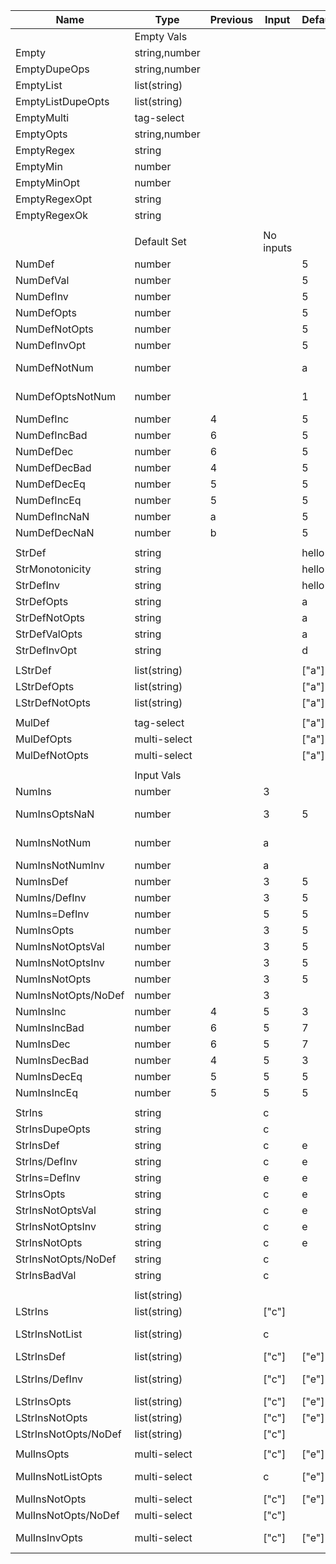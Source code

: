 | Name                 | Type          | Previous | Input     | Default | Options           | Validation | -> | Output | Optional | ErrorCreate     |
|----------------------|---------------|----------|-----------|---------|-------------------|------------|----|--------|----------|-----------------|
|                      | Empty Vals    |          |           |         |                   |            |    |        |          |                 |
| Empty                | string,number |          |           |         |                   |            |    | ""     | false    |                 |
| EmptyDupeOps         | string,number |          |           |         | 1,1,1             |            |    |        |          | unique          |
| EmptyList            | list(string)  |          |           |         |                   |            |    | ""     | false    |                 |
| EmptyListDupeOpts    | list(string)  |          |           |         | ["a"],["a"]       |            |    |        |          | unique          |
| EmptyMulti           | tag-select    |          |           |         |                   |            |    | ""     | false    |                 |
| EmptyOpts            | string,number |          |           |         | 1,2,3             |            |    | ""     | false    |                 |
| EmptyRegex           | string        |          |           |         |                   | world      |    |        |          | regex error     |
| EmptyMin             | number        |          |           |         |                   | 1-10       |    |        |          | 1 <  < 10       |
| EmptyMinOpt          | number        |          |           |         | 1,2,3             | 2-5        |    |        |          | valid option    |
| EmptyRegexOpt        | string        |          |           |         | "hello","goodbye" | goodbye    |    |        |          | valid option    |
| EmptyRegexOk         | string        |          |           |         |                   | .*         |    | ""     | false    |                 |
|                      |               |          |           |         |                   |            |    |        |          |                 |
|                      | Default Set   |          | No inputs |         |                   |            |    |        |          |                 |
| NumDef               | number        |          |           | 5       |                   |            |    | 5      | true     |                 |
| NumDefVal            | number        |          |           | 5       |                   | 3-7        |    | 5      | true     |                 |
| NumDefInv            | number        |          |           | 5       |                   | 10-        |    |        |          | 10 < 5 < 0      |
| NumDefOpts           | number        |          |           | 5       | 1,3,5,7           | 2-6        |    | 5      | true     |                 |
| NumDefNotOpts        | number        |          |           | 5       | 1,3,7,9           | 2-6        |    |        |          | valid option    |
| NumDefInvOpt         | number        |          |           | 5       | 1,3,5,7           | 6-10       |    |        |          | 6 < 5 < 10      |
| NumDefNotNum         | number        |          |           | a       |                   |            |    |        |          | type "number"   |
| NumDefOptsNotNum     | number        |          |           | 1       | 1,a,2             |            |    |        |          | type "number"   |
| NumDefInc            | number        | 4        |           | 5       |                   | increasing |    | 5      | true     |                 |
| NumDefIncBad         | number        | 6        |           | 5       |                   | increasing |    |        |          | greater         |
| NumDefDec            | number        | 6        |           | 5       |                   | decreasing |    | 5      | true     |                 |
| NumDefDecBad         | number        | 4        |           | 5       |                   | decreasing |    |        |          | lower           |
| NumDefDecEq          | number        | 5        |           | 5       |                   | decreasing |    | 5      | true     |                 |
| NumDefIncEq          | number        | 5        |           | 5       |                   | increasing |    | 5      | true     |                 |
| NumDefIncNaN         | number        | a        |           | 5       |                   | increasing |    | 5      | true     |                 |
| NumDefDecNaN         | number        | b        |           | 5       |                   | decreasing |    | 5      | true     |                 |
|                      |               |          |           |         |                   |            |    |        |          |                 |
| StrDef               | string        |          |           | hello   |                   |            |    | hello  | true     |                 |
| StrMonotonicity      | string        |          |           | hello   |                   | increasing |    |        |          | monotonic       |
| StrDefInv            | string        |          |           | hello   |                   | world      |    |        |          | regex error     |
| StrDefOpts           | string        |          |           | a       | a,b,c             |            |    | a      | true     |                 |
| StrDefNotOpts        | string        |          |           | a       | b,c,d             |            |    |        |          | valid option    |
| StrDefValOpts        | string        |          |           | a       | a,b,c,d,e,f       | [a-c]      |    | a      | true     |                 |
| StrDefInvOpt         | string        |          |           | d       | a,b,c,d,e,f       | [a-c]      |    |        |          | regex error     |
|                      |               |          |           |         |                   |            |    |        |          |                 |
| LStrDef              | list(string)  |          |           | ["a"]   |                   |            |    | ["a"]  | true     |                 |
| LStrDefOpts          | list(string)  |          |           | ["a"]   | ["a"], ["b"]      |            |    | ["a"]  | true     |                 |
| LStrDefNotOpts       | list(string)  |          |           | ["a"]   | ["b"], ["c"]      |            |    |        |          | valid option    |
|                      |               |          |           |         |                   |            |    |        |          |                 |
| MulDef               | tag-select    |          |           | ["a"]   |                   |            |    | ["a"]  | true     |                 |
| MulDefOpts           | multi-select  |          |           | ["a"]   | a,b               |            |    | ["a"]  | true     |                 |
| MulDefNotOpts        | multi-select  |          |           | ["a"]   | b,c               |            |    |        |          | valid option    |
|                      |               |          |           |         |                   |            |    |        |          |                 |
|                      | Input Vals    |          |           |         |                   |            |    |        |          |                 |
| NumIns               | number        |          | 3         |         |                   |            |    | 3      | false    |                 |
| NumInsOptsNaN        | number        |          | 3         | 5       | a,1,2,3,4,5       | 1-3        |    |        |          | type "number"   |
| NumInsNotNum         | number        |          | a         |         |                   |            |    |        |          | type "number"   |
| NumInsNotNumInv      | number        |          | a         |         |                   | 1-3        |    |        |          | 1 < a < 3       |
| NumInsDef            | number        |          | 3         | 5       |                   |            |    | 3      | true     |                 |
| NumIns/DefInv        | number        |          | 3         | 5       |                   | 1-3        |    | 3      | true     |                 |
| NumIns=DefInv        | number        |          | 5         | 5       |                   | 1-3        |    |        |          | 1 < 5 < 3       |
| NumInsOpts           | number        |          | 3         | 5       | 1,2,3,4,5         | 1-3        |    | 3      | true     |                 |
| NumInsNotOptsVal     | number        |          | 3         | 5       | 1,2,4,5           | 1-3        |    |        |          | valid option    |
| NumInsNotOptsInv     | number        |          | 3         | 5       | 1,2,4,5           | 1-2        |    |        | true     | valid option    |
| NumInsNotOpts        | number        |          | 3         | 5       | 1,2,4,5           |            |    |        |          | valid option    |
| NumInsNotOpts/NoDef  | number        |          | 3         |         | 1,2,4,5           |            |    |        |          | valid option    |
| NumInsInc            | number        | 4        | 5         | 3       |                   | increasing |    | 5      | true     |                 |
| NumInsIncBad         | number        | 6        | 5         | 7       |                   | increasing |    |        |          | greater         |
| NumInsDec            | number        | 6        | 5         | 7       |                   | decreasing |    | 5      | true     |                 |
| NumInsDecBad         | number        | 4        | 5         | 3       |                   | decreasing |    |        |          | lower           |
| NumInsDecEq          | number        | 5        | 5         | 5       |                   | decreasing |    | 5      | true     |                 |
| NumInsIncEq          | number        | 5        | 5         | 5       |                   | increasing |    | 5      | true     |                 |
|                      |               |          |           |         |                   |            |    |        |          |                 |
| StrIns               | string        |          | c         |         |                   |            |    | c      | false    |                 |
| StrInsDupeOpts       | string        |          | c         |         | a,b,c,c           |            |    |        |          | unique          |
| StrInsDef            | string        |          | c         | e       |                   |            |    | c      | true     |                 |
| StrIns/DefInv        | string        |          | c         | e       |                   | [a-c]      |    | c      | true     |                 |
| StrIns=DefInv        | string        |          | e         | e       |                   | [a-c]      |    |        |          | regex error     |
| StrInsOpts           | string        |          | c         | e       | a,b,c,d,e         | [a-c]      |    | c      | true     |                 |
| StrInsNotOptsVal     | string        |          | c         | e       | a,b,d,e           | [a-c]      |    |        |          | valid option    |
| StrInsNotOptsInv     | string        |          | c         | e       | a,b,d,e           | [a-b]      |    |        |          | valid option    |
| StrInsNotOpts        | string        |          | c         | e       | a,b,d,e           |            |    |        |          | valid option    |
| StrInsNotOpts/NoDef  | string        |          | c         |         | a,b,d,e           |            |    |        |          | valid option    |
| StrInsBadVal         | string        |          | c         |         | a,b,c,d,e         | 1-10       |    |        |          | min cannot      |
|                      |               |          |           |         |                   |            |    |        |          |                 |
|                      | list(string)  |          |           |         |                   |            |    |        |          |                 |
| LStrIns              | list(string)  |          | ["c"]     |         |                   |            |    | ["c"]  | false    |                 |
| LStrInsNotList       | list(string)  |          | c         |         |                   |            |    |        |          | list of strings |
| LStrInsDef           | list(string)  |          | ["c"]     | ["e"]   |                   |            |    | ["c"]  | true     |                 |
| LStrIns/DefInv       | list(string)  |          | ["c"]     | ["e"]   |                   | [a-c]      |    |        |          | regex cannot    |
| LStrInsOpts          | list(string)  |          | ["c"]     | ["e"]   | ["c"],["d"],["e"] |            |    | ["c"]  | true     |                 |
| LStrInsNotOpts       | list(string)  |          | ["c"]     | ["e"]   | ["d"],["e"]       |            |    |        |          | valid option    |
| LStrInsNotOpts/NoDef | list(string)  |          | ["c"]     |         | ["d"],["e"]       |            |    |        |          | valid option    |
|                      |               |          |           |         |                   |            |    |        |          |                 |
| MulInsOpts           | multi-select  |          | ["c"]     | ["e"]   | c,d,e             |            |    | ["c"]  | true     |                 |
| MulInsNotListOpts    | multi-select  |          | c         | ["e"]   | c,d,e             |            |    |        |          | json encoded    |
| MulInsNotOpts        | multi-select  |          | ["c"]     | ["e"]   | d,e               |            |    |        |          | valid option    |
| MulInsNotOpts/NoDef  | multi-select  |          | ["c"]     |         | d,e               |            |    |        |          | valid option    |
| MulInsInvOpts        | multi-select  |          | ["c"]     | ["e"]   | c,d,e             | [a-c]      |    |        |          | regex cannot    |
